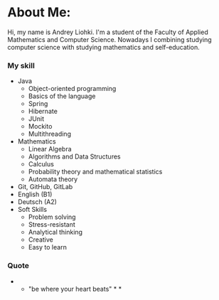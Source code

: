 # About Me:
Hi, my name is Andrey Liohki. I'm a student of the Faculty of Applied Mathematics and Computer Science. Nowadays I combining studying computer science with studying mathematics and self-education.

### My skill 

* Java
    - Object-oriented programming
    - Basics of the language
    - Spring
    - Hibernate
    - JUnit
    - Mockito
    - Multithreading
* Mathematics
    - Linear Algebra
    - Algorithms and Data Structures
    - Calculus
    - Probability theory and mathematical statistics
    - Automata theory
* Git, GitHub, GitLab
* English (B1)
* Deutsch (A2)
* Soft Skills
    - Problem solving
    - Stress-resistant
    - Analytical thinking
    - Creative
    - Easy to learn

### Quote
* * "be where your heart beats" * *
  
    
